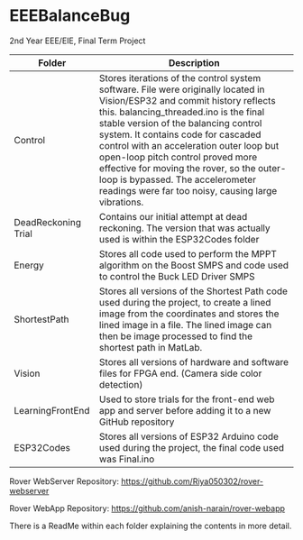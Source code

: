 # EEEBalanceBug
2nd Year EEE/EIE, Final Term Project

| Folder  | Description |
| ------------- | ------------- |
| Control  | Stores iterations of the control system software. File were originally located in Vision/ESP32 and commit history reflects this. balancing_threaded.ino is the final stable version of the balancing control system. It contains code for cascaded control with an acceleration outer loop but open-loop pitch control proved more effective for moving the rover, so the outer-loop is bypassed. The accelerometer readings were far too noisy, causing large vibrations.  |
| DeadReckoning Trial  | Contains our initial attempt at dead reckoning. The version that was actually used is within the ESP32Codes folder  |
| Energy  | Stores all code used to perform the MPPT algorithm on the Boost SMPS and code used to control the Buck LED Driver SMPS  |
| ShortestPath  | Stores all versions of the Shortest Path code used during the project, to create a lined image from the coordinates and stores the lined image in a file. The lined image can then be image processed to find the shortest path in MatLab.   |
| Vision  | Stores all versions of hardware and software files for FPGA end. (Camera side color detection) |
| LearningFrontEnd | Used to store trials for the front-end web app and server before adding it to a new GitHub repository  |
| ESP32Codes  | Stores all versions of ESP32 Arduino code used during the project, the final code used was Final.ino |

Rover WebServer Repository: https://github.com/Riya050302/rover-webserver

Rover WebApp Repository: https://github.com/anish-narain/rover-webapp

There is a ReadMe within each folder explaining the contents in more detail.
